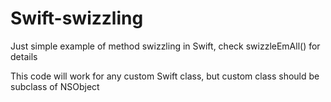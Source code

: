 Swift-swizzling
===============

Just simple example of method swizzling in Swift, check swizzleEmAll() for details

This code will work for any custom Swift class, but custom class should be subclass of NSObject
